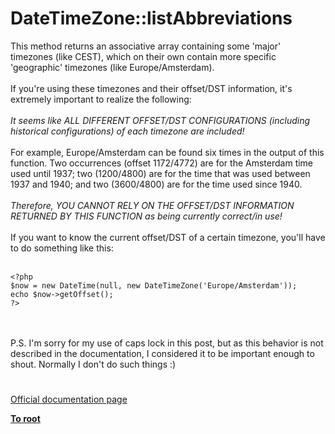 # DateTimeZone::listAbbreviations



This method returns an associative array containing some &apos;major&apos; timezones (like CEST), which on their own contain more specific &apos;geographic&apos; timezones (like Europe/Amsterdam).<br><br>If you&apos;re using these timezones and their offset/DST information, it&apos;s extremely important to realize the following:<br><br>*It seems like ALL DIFFERENT OFFSET/DST CONFIGURATIONS (including historical configurations) of each timezone are included!*<br><br>For example, Europe/Amsterdam can be found six times in the output of this function. Two occurrences (offset 1172/4772) are for the Amsterdam time used until 1937; two (1200/4800) are for the time that was used between 1937 and 1940; and two (3600/4800) are for the time used since 1940.<br><br>*Therefore, YOU CANNOT RELY ON THE OFFSET/DST INFORMATION RETURNED BY THIS FUNCTION as being currently correct/in use!*<br><br>If you want to know the current offset/DST of a certain timezone, you&apos;ll have to do something like this:<br><br>

```
<?php
$now = new DateTime(null, new DateTimeZone('Europe/Amsterdam'));
echo $now->getOffset();
?>
```
<br><br>P.S. I&apos;m sorry for my use of caps lock in this post, but as this behavior is not described in the documentation, I considered it to be important enough to shout. Normally I don&apos;t do such things :)  

#

[Official documentation page](https://www.php.net/manual/en/datetimezone.listabbreviations.php)

**[To root](/README.md)**